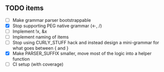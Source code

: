 TODO items
----------

- [ ] Make grammar parser bootstrappable
- [x] Stop supporting PEG native grammar (<-, /)
- [ ] Implement !x, &x
- [ ] Implement naming of items
- [ ] Stop using CURLY_STUFF hack and instead design a mini-grammar for what goes between { and }
- [x] Make PARSER_SUFFIX smaller, move most of the logic into a helper function
- [ ] CI setup (with coverage)
